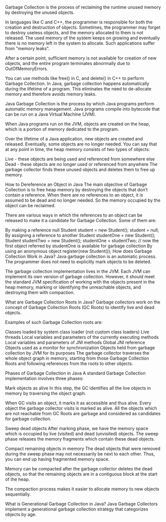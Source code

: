 Garbage Collection is the process of reclaiming the runtime unused memory by destroying the unused objects.

In languages like C and C++, the programmer is responsible for both the creation and destruction of objects. Sometimes, the programmer may forget to destroy useless objects, and the memory allocated to them is not released. The used memory of the system keeps on growing and eventually there is no memory left in the system to allocate. Such applications suffer from "memory leaks".

After a certain point, sufficient memory is not available for creation of new objects, and the entire program terminates abnormally due to OutOfMemoryErrors.

You can use methods like free() in C, and delete() in C++ to perform Garbage Collection. In Java, garbage collection happens automatically during the lifetime of a program. This eliminates the need to de-allocate memory and therefore avoids memory leaks.

Java Garbage Collection is the process by which Java programs perform automatic memory management. Java programs compile into bytecode that can be run on a Java Virtual Machine (JVM).

When Java programs run on the JVM, objects are created on the heap, which is a portion of memory dedicated to the program.

Over the lifetime of a Java application, new objects are created and released. Eventually, some objects are no longer needed. You can say that at any point in time, the heap memory consists of two types of objects:

Live - these objects are being used and referenced from somewhere else
Dead - these objects are no longer used or referenced from anywhere
The garbage collector finds these unused objects and deletes them to free up memory.

How to Dereference an Object in Java
The main objective of Garbage Collection is to free heap memory by destroying the objects that don’t contain a reference. When there are no references to an object, it is assumed to be dead and no longer needed. So the memory occupied by the object can be reclaimed.

There are various ways in which the references to an object can be released to make it a candidate for Garbage Collection. Some of them are:

By making a reference null
Student student = new Student();
student = null;
By assigning a reference to another
Student studentOne = new Student();
Student studentTwo = new Student();
studentOne = studentTwo; // now the first object referred by studentOne is available for garbage collection
By using an anonymous object
register(new Student());
How does Garbage Collection Work in Java?
Java garbage collection is an automatic process. The programmer does not need to explicitly mark objects to be deleted.

The garbage collection implementation lives in the JVM. Each JVM can implement its own version of garbage collection. However, it should meet the standard JVM specification of working with the objects present in the heap memory, marking or identifying the unreachable objects, and destroying them with compaction.

What are Garbage Collection Roots in Java?
Garbage collectors work on the concept of Garbage Collection Roots (GC Roots) to identify live and dead objects.

Examples of such Garbage Collection roots are:

Classes loaded by system class loader (not custom class loaders)
Live threads
Local variables and parameters of the currently executing methods
Local variables and parameters of JNI methods
Global JNI reference
Objects used as a monitor for synchronization
Objects held from garbage collection by JVM for its purposes
The garbage collector traverses the whole object graph in memory, starting from those Garbage Collection Roots and following references from the roots to other objects.


Phases of Garbage Collection in Java
A standard Garbage Collection implementation involves three phases:

Mark objects as alive
In this step, the GC identifies all the live objects in memory by traversing the object graph.

When GC visits an object, it marks it as accessible and thus alive. Every object the garbage collector visits is marked as alive. All the objects which are not reachable from GC Roots are garbage and considered as candidates for garbage collection.


Sweep dead objects
After marking phase, we have the memory space which is occupied by live (visited) and dead (unvisited) objects. The sweep phase releases the memory fragments which contain these dead objects.


Compact remaining objects in memory
The dead objects that were removed during the sweep phase may not necessarily be next to each other. Thus, you can end up having fragmented memory space.

Memory can be compacted after the garbage collector deletes the dead objects, so that the remaining objects are in a contiguous block at the start of the heap.

The compaction process makes it easier to allocate memory to new objects sequentially.


What is Generational Garbage Collection in Java?
Java Garbage Collectors implement a generational garbage collection strategy that categorizes objects by age.

